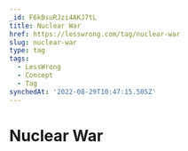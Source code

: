 ```yaml
---
_id: F6kBsuRJzi4AKJ7tL
title: Nuclear War
href: https://lesswrong.com/tag/nuclear-war
slug: nuclear-war
type: tag
tags:
  - LessWrong
  - Concept
  - Tag
synchedAt: '2022-08-29T10:47:15.505Z'
---
```

# Nuclear War

